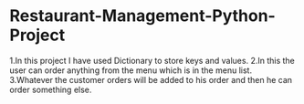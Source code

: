 # Restaurant-Management-Python-Project
1.In this project I have used Dictionary to store keys and values.
2.In this the user can order anything from the menu which is in the menu list.
3.Whatever the customer orders will be added to his order and then he can order something else.

